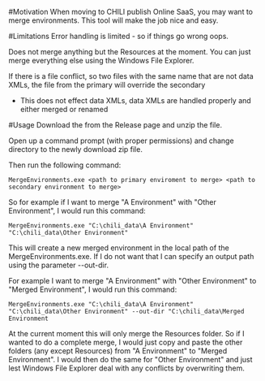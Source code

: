 ﻿#Motivation
When moving to CHILI publish Online SaaS, you may want to merge environments. This tool will make the job nice and easy.

#Limitations
Error handling is limited - so if things go wrong oops.

Does not merge anything but the Resources at the moment. You can just merge everything else using the Windows File Explorer.

If there is a file conflict, so two files with the same name that are not data XMLs, the file from the primary will override the secondary
- This does not effect data XMLs, data XMLs are handled properly and either merged or renamed

#Usage
Download the from the Release page and unzip the file.

Open up a command prompt (with proper permissions) and change directory to the newly download zip file.

Then run the following command:
```
MergeEnvironments.exe <path to primary enviroment to merge> <path to secondary environment to merge>
```

So for example if I want to merge "A Environment" with "Other Environment", I would run this command:
```
MergeEnvironments.exe "C:\chili_data\A Environment" "C:\chili_data\Other Environment"
```

This will create a new merged environment in the local path of the MergeEnvironments.exe. If I do not want that I can specify an output path using the parameter --out-dir.

For example I want to merge "A Environment" with "Other Environment" to "Merged Environment", I would run this command:
```
MergeEnvironments.exe "C:\chili_data\A Environment" "C:\chili_data\Other Environment" --out-dir "C:\chili_data\Merged Environment
```

At the current moment this will only merge the Resources folder. So if I wanted to do a complete merge, I would just copy and paste the other folders (any except Resources) from "A Environment" to "Merged Environment". I would then do the same for "Other Environment" and just lest Windows File Explorer deal with any conflicts by overwriting them.